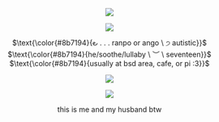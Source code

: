 <p align="center">
<img src="https://files.catbox.moe/ot8xll.png"/>
</p>

<p align="center">
<img src="https://files.catbox.moe/92sqg4.png"/>
</p>

<p align="center">
$\text{\color{#8b7194}{౿ . . . ranpo or ango \ ੭ autistic}}$ <br>
$\text{\color{#8b7194}{he/soothe/lullaby \ ︶ \ seventeen}}$ <br>
$\text{\color{#8b7194}{usually at bsd area, cafe, or pi :3}}$ 
</p>

<p align="center">
<img src="https://files.catbox.moe/2q3kx4.png"/>
</p>



<p align="center">
<img src="https://media.discordapp.net/attachments/991449394127843479/1220212999298482206/2024_03_20_136_Kleki.png?ex=660e1ee9&is=65fba9e9&hm=22a4e3089e14c812efab4d3d4435d5093a599ef55a7ea3892f25e05728faf38c&=&format=webp&quality=lossless&width=418&height=568"/>
</p>
<p align="center">
this is me and my husband btw
</p>
